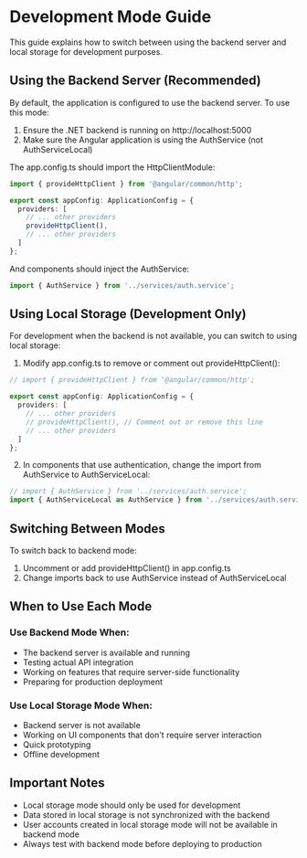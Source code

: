 # Development Mode Guide

This guide explains how to switch between using the backend server and local storage for development purposes.

## Using the Backend Server (Recommended)

By default, the application is configured to use the backend server. To use this mode:

1. Ensure the .NET backend is running on http://localhost:5000
2. Make sure the Angular application is using the AuthService (not AuthServiceLocal)

The app.config.ts should import the HttpClientModule:
```typescript
import { provideHttpClient } from '@angular/common/http';

export const appConfig: ApplicationConfig = {
  providers: [
    // ... other providers
    provideHttpClient(),
    // ... other providers
  ]
};
```

And components should inject the AuthService:
```typescript
import { AuthService } from '../services/auth.service';
```

## Using Local Storage (Development Only)

For development when the backend is not available, you can switch to using local storage:

1. Modify app.config.ts to remove or comment out provideHttpClient():
```typescript
// import { provideHttpClient } from '@angular/common/http';

export const appConfig: ApplicationConfig = {
  providers: [
    // ... other providers
    // provideHttpClient(), // Comment out or remove this line
    // ... other providers
  ]
};
```

2. In components that use authentication, change the import from AuthService to AuthServiceLocal:
```typescript
// import { AuthService } from '../services/auth.service';
import { AuthServiceLocal as AuthService } from '../services/auth.service.local';
```

## Switching Between Modes

To switch back to backend mode:
1. Uncomment or add provideHttpClient() in app.config.ts
2. Change imports back to use AuthService instead of AuthServiceLocal

## When to Use Each Mode

### Use Backend Mode When:
- The backend server is available and running
- Testing actual API integration
- Working on features that require server-side functionality
- Preparing for production deployment

### Use Local Storage Mode When:
- Backend server is not available
- Working on UI components that don't require server interaction
- Quick prototyping
- Offline development

## Important Notes

- Local storage mode should only be used for development
- Data stored in local storage is not synchronized with the backend
- User accounts created in local storage mode will not be available in backend mode
- Always test with backend mode before deploying to production